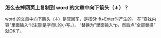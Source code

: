 ### 怎么去掉网页上复制到 word 的文章中向下箭头（↓）？ 
word  的文章中向下箭头（↓）是软回车，是按Shift+Enter时产生的。
在“查找内容”里面输入^l(注意l是字母L的小写。)， “替换为”里面输入^p，然后点“全部替换” 就OK了。